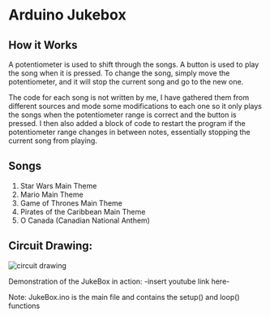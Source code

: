 # Arduino Jukebox 

## How it Works 
A potentiometer is used to shift through the songs. 
A button is used to play the song when it is pressed. 
To change the song, simply move the potentiometer, and it will stop the current song and go to the new one. 

The code for each song is not written by me, I have gathered them from different sources and mode some modifications to each one 
so it only plays the songs when the potentiometer range is correct and the button is pressed. 
I then also added a block of code to restart the program if the potentiometer range changes in between notes, essentially stopping the current song from playing.

## Songs
1. Star Wars Main Theme 
2. Mario Main Theme 
2. Game of Thrones Main Theme 
4. Pirates of the Caribbean Main Theme 
5. O Canada (Canadian National Anthem)

## Circuit Drawing: 

![circuit drawing](https://user-images.githubusercontent.com/29009445/29200997-2b7ee5f4-7e28-11e7-8d6e-a9bf3de054d5.png)



Demonstration of the JukeBox in action: -insert youtube link here- 

Note: JukeBox.ino is the main file and contains the setup() and loop() functions





